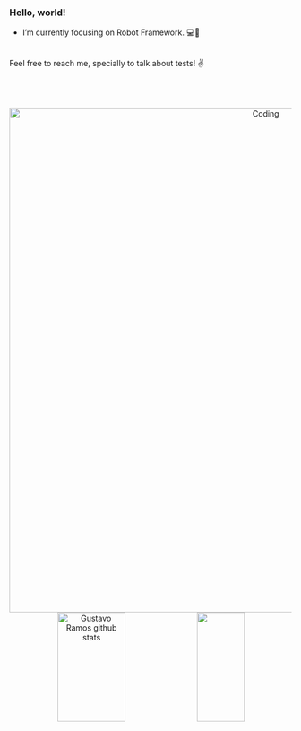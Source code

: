 ### Hello, world!<br/>
*  I’m currently focusing on Robot Framework. 💻🤖
 <br/>
 Feel free to reach me, specially to talk about tests! ✌️
 <br/> <br/> <br/>
 <br/>
 <p align="center"  >
 
</p>
 
 
 <div align="center">  
  <img src="https://media3.giphy.com/media/v1.Y2lkPTc5MGI3NjExYzFiMTRmYjEwYzg5ZjMyZjQ5NjI2NTI2NjM4YjJhYmE2OWRhYjUzZiZlcD12MV9pbnRlcm5hbF9naWZzX2dpZklkJmN0PWc/H1dxi6xdh4NGQCZSvz/giphy.gif" alt="Coding" width="900" />
  <img width="49%" height="195px" src="https://github-readme-streak-stats.herokuapp.com?user=gustavo-rss&theme=one-dark-pro" alt="Gustavo Ramos github stats" /> 
  <img width="41%" height="195px" src="https://github-readme-stats.vercel.app/api/top-langs/?username=gustavo-rss&layout=donut" />
</div>
 

 
<!--
**gustavo-rss/gustavo-rss** is a ✨ _special_ ✨ repository because its `README.md` (this file) appears on your GitHub profile.

Here are some ideas to get you started:

- 🔭 I’m currently working on ...
- 🌱 I’m currently learning ...
- 👯 I’m looking to collaborate on ...
- 🤔 I’m looking for help with ...
- 💬 Ask me about ...
- 📫 How to reach me: ...
- 😄 Pronouns: ...
- ⚡ Fun fact: ...
-->
